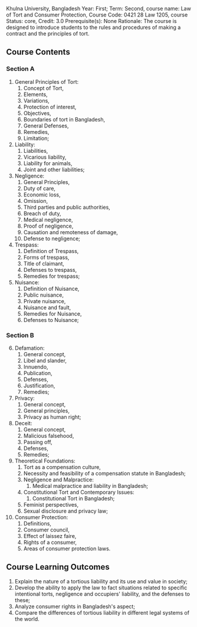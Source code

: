 Khulna University, Bangladesh
Year: First; Term: Second,
course name: Law of Tort and Consumer Protection,
Course Code: 0421 28 Law 1205,
course Status: core,
Credit: 3.0
Prerequisite(s): None
Rationale: The course is designed to introduce students to the rules and procedures of making a contract and the principles of tort.
## Course Contents
### Section A
1. General Principles of Tort:
	1. Concept of Tort,
	2. Elements,
	3. Variations,
	4. Protection of interest,
	5. Objectives,
	6. Boundaries of tort in Bangladesh,
	7. General Defenses,
	8. Remedies,
	9. Limitation;
2. Liability:
	1. Liabilities,
	2. Vicarious liability,
	3. Liability for animals,
	4. Joint and other liabilities;
3. Negligence:
	1. General Principles,
	2. Duty of care,
	3. Economic loss,
	4. Omission,
	5. Third parties and public authorities,
	6. Breach of duty,
	7. Medical negligence,
	8. Proof of negligence,
	9. Causation and remoteness of damage,
	10. Defense to negligence;
4.  Trespass:
	1. Definition of Trespass,
	2. Forms of trespass,
	3. Title of claimant,
	4. Defenses to trespass,
	5. Remedies for trespass;
5. Nuisance:
	1. Definition of Nuisance,
	2. Public nuisance,
	3. Private nuisance,
	4. Nuisance and fault,
	5. Remedies for Nuisance,
	6. Defenses to Nuisance;

### Section B
6. Defamation:
	1. General concept,
	2. Libel and slander,
	3. Innuendo,
	4. Publication,
	5. Defenses,
	6. Justification,
	7. Remedies;
7. Privacy:
	1. General concept,
	2. General principles,
	3. Privacy as human right;
8. Deceit:
	1. General concept,
	2. Malicious falsehood,
	3. Passing off,
	4. Defenses,
	5. Remedies;
9. Theoretical Foundations:
	1. Tort as a compensation culture,
	2. Necessity and feasibility of a compensation statute in Bangladesh;
	3. Negligence and Malpractice:
		1. Medical malpractice and liability in Bangladesh;
	4. Constitutional Tort and Contemporary Issues:
		1. Constitutional Tort in Bangladesh;
	5. Feminist perspectives,
	6. Sexual disclosure and privacy law;
10. Consumer Protection:
	1. Definitions,
	2. Consumer council,
	3. Effect of laissez faire,
	4. Rights of a consumer,
	5. Areas of consumer protection laws.

## Course Learning Outcomes
1. Explain the nature of a tortious liability and its use and value in society;
2. Develop the ability to apply the law to fact situations related to specific intentional torts, negligence and occupiers' liability, and the defenses to these;
3. Analyze consumer rights in Bangladesh's aspect;
4. Compare the differences of tortious liability in different legal systems of the world.